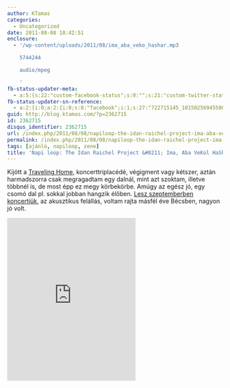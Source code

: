 ```yaml
---
author: KTamas
categories:
  - Uncategorized
date: 2011-08-08 18:42:51
enclosure:
  - '/wp-content/uploads/2011/08/ima_aba_veko_hashar.mp3

    5744244

    audio/mpeg

    '
fb-status-updater-meta:
  - a:5:{s:22:"custom-facebook-status";s:0:"";s:21:"custom-twitter-status";s:0:"";s:7:"fb-push";s:1:"1";s:7:"tw-push";s:1:"1";s:4:"push";s:1:"1";}
fb-status-updater-sn-reference:
  - a:2:{i:0;a:2:{i:0;s:8:"facebook";i:1;s:27:"722715145_10150256945500146";}i:1;a:2:{i:0;s:7:"twitter";i:1;s:18:"100607933049606144";}}
guid: http://blog.ktamas.com/?p=2362715
id: 2362715
disqus_identifier: 2362715
url: /index.php/2011/08/08/napiloop-the-idan-raichel-project-ima-aba-vekol-hashar/
permalink: /index.php/2011/08/08/napiloop-the-idan-raichel-project-ima-aba-vekol-hashar/
tags: [ajánló, napiloop, zene]
title: 'Napi loop: The Idan Raichel Project &#8211; Ima, Aba VeKol HaShar'
---
```


Kijött a [Traveling Home](http://itunes.apple.com/us/album/traveling-home-deluxe-edition/id451156516), koncerttriplacédé, végigment vagy kétszer, aztán harmadszorra csak megragadtam egy dalnál, mint azt szoktam, illetve többnél is, de most épp ez megy körbekörbe. Amúgy az egész jó, egy csomó dal pl. sokkal jobban hangzik élőben. [Lesz szeptemberben koncertjük](http://zsidonyarifesztival.hu/idan.html), az akusztikus felállás, voltam rajta másfél éve Bécsben, nagyon jó volt.

<iframe src="https://open.spotify.com/embed/track/5EKZ2ZDctNX65cx3O4iph7" width="300" height="380" frameborder="0" allowtransparency="true" allow="encrypted-media"></iframe>
